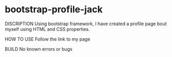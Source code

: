 # bootstrap-profile-jack

DISCRIPTION
Using bootstrap framework, I have created a profile page bout myself using HTML and CSS properties.

HOW TO USE
Follow the link to my page

BUILD
No known errors or bugs

